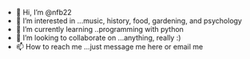 - 👋 Hi, I’m @nfb22
- 👀 I’m interested in ...music, history, food, gardening, and psychology 
- 🌱 I’m currently learning ..programming with python 
- 💞️ I’m looking to collaborate on ...anything, really :) 
- 📫 How to reach me ...just message me here or email me 

<!---
nfb22/nfb22 is a ✨ special ✨ repository because its `README.md` (this file) appears on your GitHub profile.
You can click the Preview link to take a look at your changes.
--->
